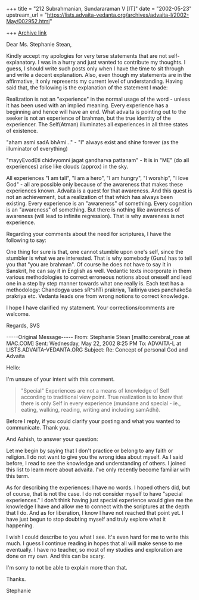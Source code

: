 +++
title = "212 Subrahmanian, Sundararaman V [IT]"
date = "2002-05-23"
upstream_url = "https://lists.advaita-vedanta.org/archives/advaita-l/2002-May/002952.html"

+++
[Archive link](https://lists.advaita-vedanta.org/archives/advaita-l/2002-May/002952.html)

Dear Ms. Stephanie Stean,

Kindly accept my apologies for very terse statements that are not
self-explanatory.  I was in a hurry and just wanted to contribute my
thoughts.  I guess, I should write such posts only when I have the time to
sit through and write a decent explanation.  Also, even though my statements
are in the affirmative, it only represents my current level of
understanding.  Having said that, the following is the explanation of the
statement I made:

Realization is not an "experience" in the normal usage of the word - unless
it has been used with an implied meaning.  Every experience has a beginning
and hence will have an end.  What advaita is pointing out to the seeker is
not an experience of brahman, but the true identity of the experiencer.  The
Self(Atman) illuminates all experiences in all three states of existence.

"aham asmi sadA bhAmi..." - "I" always exist and shine forever (as the
illuminator of everything)

"mayyEvodEti chidvyomni jagat gandharva pattanam" - It is in "ME" (do all
experiences) arise like clouds (approx) in the sky.

All experiences "I am tall", "I am a hero", "I am hungry", "I worship", "I
love God" - all are possible only because of the awareness that makes these
experiences known.  Advaita is a quest for that awareness.  And this quest
is not an achievement, but a realization of that which has always been
existing.  Every experience is an "awareness" of something.  Every cognition
is an "awareness" of something.  But there is nothing like awareness of
awareness (will lead to infinite regression).  That is why awareness is not
experience.

Regarding your comments about the need for scriptures, I have the following
to say:

One thing for sure is that, one cannot stumble upon one's self, since the
stumbler is what we are interested.  That is why somebody (Guru) has to tell
you that "you are brahman".  Of course he does not have to say it in
Sanskrit, he can say it in English as well.  Vedantic texts incorporate in
them various methodologies to correct erroneous notions about oneself and
lead one in a step by step manner towards what one really is.  Each text has
a methodology: Chandogya uses sR^shTi prakriya, Taitiriya uses panchakoSa
prakriya etc.  Vedanta leads one from wrong notions to correct knowledge.

I hope I have clarified my statement.  Your corrections/comments are
welcome.

Regards,
SVS

-----Original Message-----
From: Stephanie Stean [mailto:cerebral_rose at MAC.COM]
Sent: Wednesday, May 22, 2002 8:25 PM
To: ADVAITA-L at LISTS.ADVAITA-VEDANTA.ORG
Subject: Re: Concept of personal God and Advaita


Hello:

I'm unsure of your intent with this comment.

>"Special" Experiences are not a means of knowledge of Self according to
> traditional view point.
> True realization is to know that there is only Self in every experience
> (mundane and special - ie., eating, walking, reading, writing and
including
> samAdhi).
>

Before I reply, if you could clarify your posting and what you wanted to
communicate.  Thank you.

And Ashish, to answer your question:

Let me begin by saying that I don't practice or belong to any faith or
religion.  I do not want to give you the wrong idea about myself.  As I said
before, I read to see the knowledge and understanding of others.  I joined
this list to learn more about advaita.  I've only recently become familiar
with this term.

As for describing the experiences: I have no words.  I hoped others did, but
of course, that is not the case.  I do not consider myself to have "special
experiences."  I don't think having just special experience would give me
the knowledge I have and allow me to connect with the scriptures at the
depth that I do.
And as for liberation, I know I have not reached that point yet.  I have
just begun to stop doubting myself and truly explore what it happening.

I wish I could describe to you what I see.  It's even hard for me to write
this much.  I guess I continue reading in hopes that all will make sense to
me eventually.  I have no teacher, so most of my studies and exploration are
done on my own.  And this can be scary.

I'm sorry to not be able to explain more than that.

Thanks.

Stephanie

